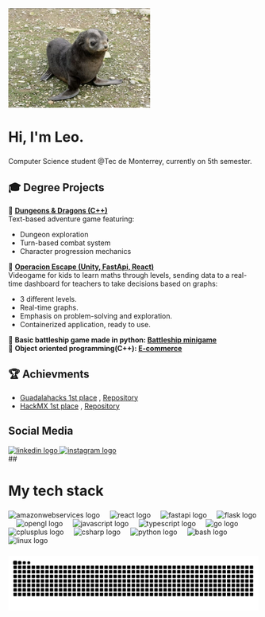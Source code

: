 <div align="left">
  <img height="200" src="focota.jpg" />
</div>

###

<h1 align="left">Hi, I'm Leo.</h1>

###

<p align="left">
  Computer Science student @Tec de Monterrey, currently on 5th semester.
</p>

###

## 🎓 Degree Projects

👾 **[Dungeons & Dragons (C++)](https://github.com/leopalatto20/Dungeons_And_Dragons)**  
Text-based adventure game featuring:
- Dungeon exploration  
- Turn-based combat system  
- Character progression mechanics

👾 **[Operacion Escape (Unity, FastApi, React)](https://github.com/leopalatto20/OperacionEscape)**  
Videogame for kids to learn maths through levels, sending data to a real-time dashboard for teachers to take decisions based on graphs:
- 3 different levels.
- Real-time graphs.
- Emphasis on problem-solving and exploration.
- Containerized application, ready to use. 

 👾 **Basic battleship game made in python: [Battleship minigame](https://github.com/leopalatto20/Battleship)**<br>
 👾 **Object oriented programming(C++): [E-commerce](https://github.com/leopalatto20/e_commerce)**

###

## 🏆 Achievments

+ [Guadalahacks 1st place](https://www.linkedin.com/posts/guadalahacks_muchas-felicidades-a-los-ganadores-del-premio-activity-7198503499242819585-g1hV/?utm_source=share&utm_medium=member_desktop)
, [Repository](https://github.com/syntax-error-ccm/evergreen)
+ [HackMX 1st place](https://x.com/IngenieriasTec/status/1853942230232568021) , [Repository](https://github.com/han-lovers/IdentifEye)

##

## Social Media
<div align="left">
  <a href="https://www.linkedin.com/in/leonardo-perez-palatto/" target="_blank">
    <img src="https://raw.githubusercontent.com/maurodesouza/profile-readme-generator/master/src/assets/icons/social/linkedin/default.svg" width="52" height="40" alt="linkedin logo"  />
  </a>
  <a href="https://www.instagram.com/leopalatto.ipynb/" target="_blank">
    <img src="https://raw.githubusercontent.com/maurodesouza/profile-readme-generator/master/src/assets/icons/social/instagram/default.svg" width="52" height="40" alt="instagram logo"  />
  </a>
</div>
##

<h1 align="left">My tech stack</h1>

###

<div align="left">
  <img src="https://cdn.jsdelivr.net/gh/devicons/devicon/icons/amazonwebservices/amazonwebservices-line-wordmark.svg" height="40" alt="amazonwebservices logo" />
  <img width="12" />
  <img src="https://cdn.jsdelivr.net/gh/devicons/devicon/icons/react/react-original.svg" height="40" alt="react logo" />
  <img width="12" />
  <img src="https://cdn.jsdelivr.net/gh/devicons/devicon/icons/fastapi/fastapi-original.svg" height="40" alt="fastapi logo" />
  <img width="12" />
  <img src="https://cdn.jsdelivr.net/gh/devicons/devicon/icons/flask/flask-original.svg" height="40" alt="flask logo" />
  <img width="12" />
  <img src="https://cdn.jsdelivr.net/gh/devicons/devicon/icons/opengl/opengl-original.svg" height="40" alt="opengl logo" />
  <img width="12" />
  <img src="https://cdn.jsdelivr.net/gh/devicons/devicon/icons/javascript/javascript-original.svg" height="40" alt="javascript logo" />
  <img width="12" />
  <img src="https://cdn.jsdelivr.net/gh/devicons/devicon/icons/typescript/typescript-original.svg" height="40" alt="typescript logo" />
  <img width="12" />
  <img src="https://cdn.jsdelivr.net/gh/devicons/devicon/icons/go/go-original.svg" height="40" alt="go logo" />
  <img width="12" />
  <img src="https://cdn.jsdelivr.net/gh/devicons/devicon/icons/cplusplus/cplusplus-original.svg" height="40" alt="cplusplus logo" />
  <img width="12" />
  <img src="https://cdn.jsdelivr.net/gh/devicons/devicon/icons/csharp/csharp-original.svg" height="40" alt="csharp logo" />
  <img width="12" />
  <img src="https://cdn.jsdelivr.net/gh/devicons/devicon/icons/python/python-original.svg" height="40" alt="python logo" />
  <img width="12" />
  <img src="https://cdn.jsdelivr.net/gh/devicons/devicon/icons/bash/bash-original.svg" height="40" alt="bash logo" />
  <img width="12" />
  <img src="https://cdn.jsdelivr.net/gh/devicons/devicon/icons/linux/linux-original.svg" height="40" alt="linux logo" />
</div>

###

<img src="https://raw.githubusercontent.com/leopalatto20/leopalatto20/output/snake.svg" alt="Snake animation" />
